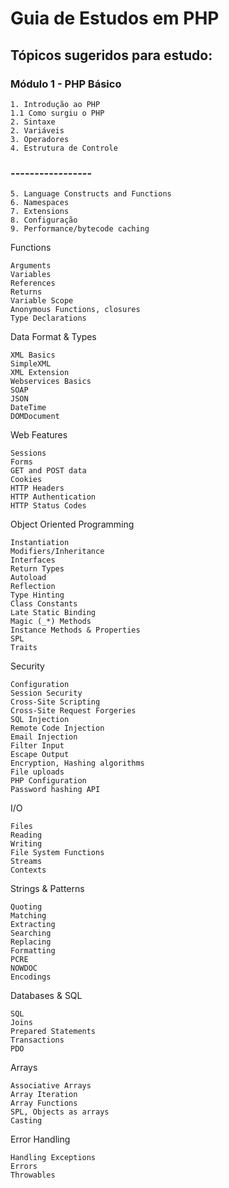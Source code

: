 # Guia de Estudos em PHP

## Tópicos sugeridos para estudo: 


### Módulo 1 - PHP Básico
    
    1. Introdução ao PHP
    1.1 Como surgiu o PHP
    2. Sintaxe
    2. Variáveis
    3. Operadores
    4. Estrutura de Controle



### -----------------

    5. Language Constructs and Functions
    6. Namespaces
    7. Extensions
    8. Configuração
    9. Performance/bytecode caching

Functions

    Arguments
    Variables
    References
    Returns
    Variable Scope
    Anonymous Functions, closures
    Type Declarations

Data Format & Types

    XML Basics
    SimpleXML
    XML Extension
    Webservices Basics
    SOAP
    JSON 
    DateTime 
    DOMDocument

Web Features

    Sessions
    Forms
    GET and POST data
    Cookies
    HTTP Headers
    HTTP Authentication
    HTTP Status Codes

Object Oriented Programming

    Instantiation
    Modifiers/Inheritance
    Interfaces
    Return Types
    Autoload
    Reflection
    Type Hinting
    Class Constants
    Late Static Binding
    Magic (_*) Methods
    Instance Methods & Properties
    SPL
    Traits 

Security

    Configuration
    Session Security
    Cross-Site Scripting
    Cross-Site Request Forgeries
    SQL Injection
    Remote Code Injection
    Email Injection
    Filter Input
    Escape Output
    Encryption, Hashing algorithms
    File uploads
    PHP Configuration
    Password hashing API 

I/O

    Files
    Reading
    Writing
    File System Functions
    Streams
    Contexts

Strings & Patterns

    Quoting
    Matching
    Extracting
    Searching
    Replacing
    Formatting
    PCRE
    NOWDOC
    Encodings

Databases & SQL

    SQL
    Joins
    Prepared Statements
    Transactions
    PDO

Arrays

    Associative Arrays
    Array Iteration
    Array Functions
    SPL, Objects as arrays 
    Casting

Error Handling

    Handling Exceptions
    Errors
    Throwables
